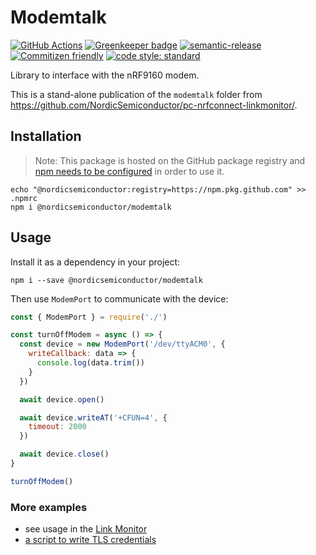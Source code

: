 # Modemtalk

<!-- [![GitHub Package Registry version](https://img.shields.io/github/release/NordicSemiconductor/modemtalk.svg?label=GPR&logo=github)](https://github.com/NordicSemiconductor/modemtalk/packages/26701) -->
[![GitHub Actions](https://github.com/NordicSemiconductor/modemtalk/workflows/Test%20and%20Release/badge.svg)](https://github.com/NordicSemiconductor/modemtalk/actions)
[![Greenkeeper badge](https://badges.greenkeeper.io/NordicSemiconductor/modemtalk.svg)](https://greenkeeper.io/)
[![semantic-release](https://img.shields.io/badge/%20%20%F0%9F%93%A6%F0%9F%9A%80-semantic--release-e10079.svg)](https://github.com/semantic-release/semantic-release)
[![Commitizen friendly](https://img.shields.io/badge/commitizen-friendly-brightgreen.svg)](http://commitizen.github.io/cz-cli/)
[![code style: standard](https://img.shields.io/badge/code_style-standard-brightgreen.svg)](https://standardjs.com/)

Library to interface with the nRF9160 modem.

This is a stand-alone publication of the `modemtalk` folder from https://github.com/NordicSemiconductor/pc-nrfconnect-linkmonitor/.

## Installation

> Note: This package is hosted on the GitHub package registry and 
> [npm needs to be configured](https://help.github.com/en/articles/configuring-npm-for-use-with-github-package-registry#installing-a-package)
> in order to use it.

    echo "@nordicsemiconductor:registry=https://npm.pkg.github.com" >> .npmrc
    npm i @nordicsemiconductor/modemtalk

## Usage

Install it as a dependency in your project:

    npm i --save @nordicsemiconductor/modemtalk

Then use `ModemPort` to communicate with the device:

```javascript
const { ModemPort } = require('./')

const turnOffModem = async () => {
  const device = new ModemPort('/dev/ttyACM0', {
    writeCallback: data => {
      console.log(data.trim())
    }
  })

  await device.open()

  await device.writeAT('+CFUN=4', {
    timeout: 2000
  })

  await device.close()
}

turnOffModem()
```

### More examples

- see usage in the [Link Monitor](https://github.com/NordicSemiconductor/pc-nrfconnect-linkmonitor/search?q=modemport&unscoped_q=modemport)
- [a script to write TLS credentials](https://github.com/NordicSemiconductor/aws/blob/15c65558419914d0d5b4bed5d4f98b3128957da3/cli/commands/flash-cert.ts)
